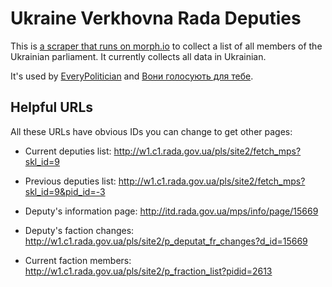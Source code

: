 # Ukraine Verkhovna Rada Deputies

This is [a scraper that runs on morph.io](https://morph.io/openaustralia/ukraine_verkhovna_rada_deputies) to collect a list of all members of the Ukrainian parliament. It currently collects all data in Ukrainian.

It's used by [EveryPolitician](http://everypolitician.org/) and [Вони голосують для тебе](https://rada4you.org/).

## Helpful URLs

All these URLs have obvious IDs you can change to get other pages:

* Current deputies list: http://w1.c1.rada.gov.ua/pls/site2/fetch_mps?skl_id=9
* Previous deputies list: http://w1.c1.rada.gov.ua/pls/site2/fetch_mps?skl_id=9&pid_id=-3

* Deputy's information page: http://itd.rada.gov.ua/mps/info/page/15669
* Deputy's faction changes: http://w1.c1.rada.gov.ua/pls/site2/p_deputat_fr_changes?d_id=15669

* Current faction members: http://w1.c1.rada.gov.ua/pls/site2/p_fraction_list?pidid=2613
